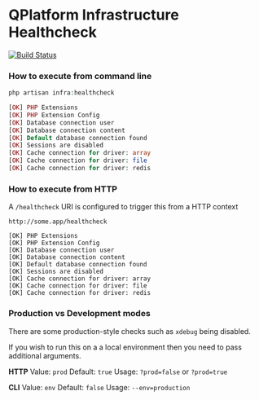 # QPlatform Infrastructure Healthcheck

[![Build Status](https://travis-ci.org/MapleSyrupGroup/laravel-healthcheck.svg)](https://travis-ci.org/MapleSyrupGroup/laravel-healthcheck)

### How to execute from command line

``` php
php artisan infra:healthcheck

[OK] PHP Extensions
[OK] PHP Extension Config
[OK] Database connection user
[OK] Database connection content
[OK] Default database connection found
[OK] Sessions are disabled
[OK] Cache connection for driver: array
[OK] Cache connection for driver: file
[OK] Cache connection for driver: redis

```


### How to execute from HTTP

A `/healthcheck` URI is configured to trigger this from a HTTP context

```
http://some.app/healthcheck

[OK] PHP Extensions
[OK] PHP Extension Config
[OK] Database connection user
[OK] Database connection content
[OK] Default database connection found
[OK] Sessions are disabled
[OK] Cache connection for driver: array
[OK] Cache connection for driver: file
[OK] Cache connection for driver: redis

```


### Production vs Development modes

There are some production-style checks such as `xdebug` being disabled.  

If you wish to run this on a a local environment then you need to pass additional arguments.

**HTTP**
Value: `prod`
Default: `true`
Usage: `?prod=false` or `?prod=true`

**CLI**
Value: `env`
Default: `false`
Usage: `--env=production`

